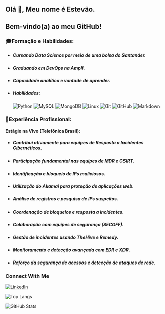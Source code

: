 ## Olá 👋, Meu nome é Estevão.

## Bem-vindo(a) ao meu GitHub! 


### 🎓Formação e Habilidades:
- ##### Cursando Data Science por meio de uma bolsa do Santander.
- ##### Graduando em DevOps na Ampli.
- ##### Capacidade analítica e vontade de aprender.
- ##### Habilidades:
  
   ![Python](https://img.shields.io/badge/python-000?style=for-the-badge&logo=python&logoColor=0000FF)
   ![MySQL](https://img.shields.io/badge/mysql-000?style=for-the-badge&logo=mysql&logoColor=white)
   ![MongoDB](https://img.shields.io/badge/MongoDB-000?style=for-the-badge&logo=mongodb&logoColor=008000)
   ![Linux](https://img.shields.io/badge/Linux-000?style=for-the-badge&logo=linux&logoColor=FFFF00)
   ![Git](https://img.shields.io/badge/Git-000?style=for-the-badge&logo=git&logoColor=E94D5F) 
   ![GitHub](https://img.shields.io/badge/GitHub-000?style=for-the-badge&logo=github&logoColor=30A3DC)
   ![Markdown](https://img.shields.io/badge/Markdown-000?style=for-the-badge&logo=markdown)

### 💼Experiência Profissional:
   #### Estágio na Vivo (Telefônica Brasil):
- ##### Contribuí ativamente para equipes de Resposta a Incidentes Cibernéticos.
- ##### Participação fundamental nas equipes de MDR e CSIRT.
- ##### Identificação e bloqueio de IPs maliciosos.
- ##### Utilização do Akamai para proteção de aplicações web.
- ##### Análise de registros e pesquisa de IPs suspeitos.
- ##### Coordenação de bloqueios e resposta a incidentes.
- ##### Colaboração com equipes de segurança (SECOFF).
- ##### Gestão de incidentes usando TheHive e Remedy.
- ##### Monitoramento e detecção avançada com EDR e XDR.
- ##### Reforço da segurança de acessos e detecção de ataques de rede.

### Connect With Me
[![LinkedIn](https://img.shields.io/badge/-LinkedIn-000?style=for-the-badge&logo=linkedin&logoColor=30A3DC)](https://www.linkedin.com/in/tevolve/)

![Top Langs](https://github-readme-stats-git-masterrstaa-rickstaa.vercel.app/api/top-langs/?username=TEVOLVE&bg_color=000&border_color=30A3DC&title_color=E94D5F&text_color=FFF)

![GitHub Stats](https://github-readme-stats.vercel.app/api?username=TEVOLVE&theme=transparent&bg_color=000&border_color=30A3DC&show_icons=true&icon_color=30A3DC&title_color=E94D5F&text_color=FFF)

